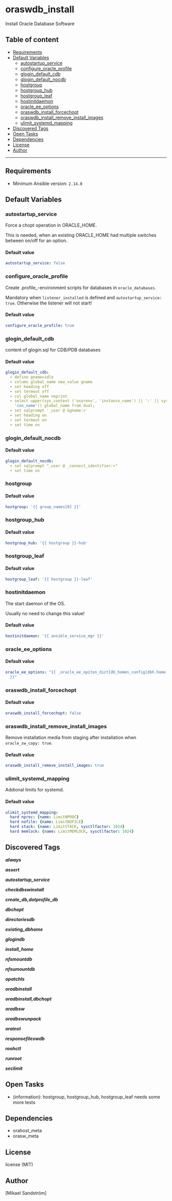 # oraswdb_install

Install Oracle Database Software

## Table of content

- [Requirements](#requirements)
- [Default Variables](#default-variables)
  - [autostartup_service](#autostartup_service)
  - [configure_oracle_profile](#configure_oracle_profile)
  - [glogin_default_cdb](#glogin_default_cdb)
  - [glogin_default_nocdb](#glogin_default_nocdb)
  - [hostgroup](#hostgroup)
  - [hostgroup_hub](#hostgroup_hub)
  - [hostgroup_leaf](#hostgroup_leaf)
  - [hostinitdaemon](#hostinitdaemon)
  - [oracle_ee_options](#oracle_ee_options)
  - [oraswdb_install_forcechopt](#oraswdb_install_forcechopt)
  - [oraswdb_install_remove_install_images](#oraswdb_install_remove_install_images)
  - [ulimit_systemd_mapping](#ulimit_systemd_mapping)
- [Discovered Tags](#discovered-tags)
- [Open Tasks](#open-tasks)
- [Dependencies](#dependencies)
- [License](#license)
- [Author](#author)

---

## Requirements

- Minimum Ansible version: `2.14.0`

## Default Variables

### autostartup_service

Force a chopt operation in ORACLE_HOME.

This is needed, when an existing ORACLE_HOME had multiple
switches between on/off for an option.

#### Default value

```YAML
autostartup_service: false
```

### configure_oracle_profile

Create .profile_-environment scripts for databases
in `oracle_databases`.

Mandatory when `listener_installed` is defined and
`autostartup_service: true`. Otherwise the listener will not start!

#### Default value

```YAML
configure_oracle_profile: true
```

### glogin_default_cdb

content of glogin.sql for CDB/PDB databases

#### Default value

```YAML
glogin_default_cdb:
  - define gname=idle
  - column global_name new_value gname
  - set heading off
  - set termout off
  - col global_name noprint
  - select upper(sys_context ('userenv', 'instance_name') || ':' || sys_context('userenv',
    'con_name')) global_name from dual;
  - set sqlprompt '_user @ &gname:>'
  - set heading on
  - set termout on
  - set time on
```

### glogin_default_nocdb

#### Default value

```YAML
glogin_default_nocdb:
  - set sqlprompt "_user @ _connect_identifier:>"
  - set time on
```

### hostgroup

#### Default value

```YAML
hostgroup: '{{ group_names[0] }}'
```

### hostgroup_hub

#### Default value

```YAML
hostgroup_hub: '{{ hostgroup }}-hub'
```

### hostgroup_leaf

#### Default value

```YAML
hostgroup_leaf: '{{ hostgroup }}-leaf'
```

### hostinitdaemon

The start daemon of the OS.

Usually no need to change this value!

#### Default value

```YAML
hostinitdaemon: '{{ ansible_service_mgr }}'
```

### oracle_ee_options

#### Default value

```YAML
oracle_ee_options: "{{ _oracle_ee_opiton_dict[db_homes_config[dbh.home]['version']]
  }}"
```

### oraswdb_install_forcechopt

#### Default value

```YAML
oraswdb_install_forcechopt: false
```

### oraswdb_install_remove_install_images

Remove installation media from staging after installation when `oracle_sw_copy: true`.

#### Default value

```YAML
oraswdb_install_remove_install_images: true
```

### ulimit_systemd_mapping

Addional limits for systemd.

#### Default value

```YAML
ulimit_systemd_mapping:
  hard nproc: {name: LimitNPROC}
  hard nofile: {name: LimitNOFILE}
  hard stack: {name: LimitSTACK, sysctlfactor: 1024}
  hard memlock: {name: LimitMEMLOCK, sysctlfactor: 1024}
```

## Discovered Tags

**_always_**

**_assert_**

**_autostartup_service_**

**_checkdbswinstall_**

**_create_db,dotprofile_db_**

**_dbchopt_**

**_directoriesdb_**

**_existing_dbhome_**

**_glogindb_**

**_install_home_**

**_nfsmountdb_**

**_nfsumountdb_**

**_opatchls_**

**_oradbinstall_**

**_oradbinstall,dbchopt_**

**_oradbsw_**

**_oradbswunpack_**

**_orainst_**

**_responsefileswdb_**

**_roohctl_**

**_runroot_**

**_seclimit_**

## Open Tasks

- (information): hostgroup, hostgroup_hub, hostgroup_leaf needs some more tests

## Dependencies

- orahost_meta
- orasw_meta

## License

license (MIT)

## Author

[Mikael Sandström]
